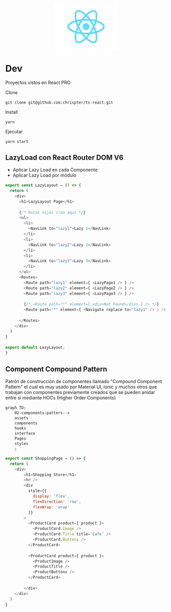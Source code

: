 
<p align="center">
  <a href="https://es.reactjs.org/" target="blank"><img src="./03-react-app/src/logo.svg" width="200" alt="Nest Logo" /></a>
</p>

# Dev

Proyectos vistos en React PRO


Clone
```
git clone git@github.com:chrispter/ts-react.git
````

Install
```
yarn
```

Ejecutar
```
yarn start
```

## LazyLoad con React Router DOM V6

- Aplicar Lazy Load en cada Componente
- Aplicar Lazy Load por módulo

```javascript
export const LazyLayout = () => {
  return (
    <div>
      <h1>LazyLayout Page</h1>

      {/* Rutas hijas iran aqui */}
      <ul>
        <li>
          <NavLink to="lazy1">Lazy 1</NavLink>
        </li>
        <li>
          <NavLink to="lazy2">Lazy 2</NavLink>
        </li>
        <li>
          <NavLink to="lazy3">Lazy 3</NavLink>
        </li>
      </ul>
      <Routes>
        <Route path="lazy1" element={ <LazyPage1 /> } />
        <Route path="lazy2" element={ <LazyPage2 /> } />
        <Route path="lazy3" element={ <LazyPage3 /> } />

        {/* <Route path="*" element={ <div>Not Found</div> } /> */}
        <Route path="*" element={ <Navigate replace to="lazy1" /> } />

      </Routes>
    </div>
  )
}

export default LazyLayout;
}
```

## Component Compound Pattern

<p>Patrón de construcción de componentes llamado "Compound Component Pattern" el cual es muy usado por Material UI, ionic y muchos otros que trabajan con componentes previamente creados que se pueden anidar entre si mediante HOCs (Higher Order Components)</p>


```mermaid
graph TD;
    02-components-patters-->
    assets
    components
    hooks
    interface
    Pages
    styles
    ;
```


```javascript
export const ShoppingPage = () => {
  return (
    <div>
        <h1>Shopping Store</h1>
        <hr />
        <div
          style={{
            display: 'flex',
            flexDirection: 'row',
            flexWrap: 'wrap'
          }}
        >
          <ProductCard product={ product }>
            <ProductCard.Image />
            <ProductCard.Title title='Cafe' />
            <ProductCard.Buttons />
          </ProductCard>

          <ProductCard product={ product }>
            <ProductImage />
            <ProductTitle />
            <ProductButtons />
          </ProductCard>  

        </div>
    </div>
  )
}
```